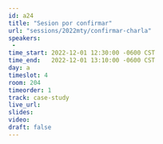 ```yaml
---
id: a24
title: "Sesion por confirmar"
url: "sessions/2022mty/confirmar-charla"
speakers:
 - 
time_start: 2022-12-01 12:30:00 -0600 CST
time_end:   2022-12-01 13:10:00 -0600 CST
day: a
timeslot: 4
room: 204
timeorder: 1
track: case-study
live_url: 
slides: 
video: 
draft: false
---
```


